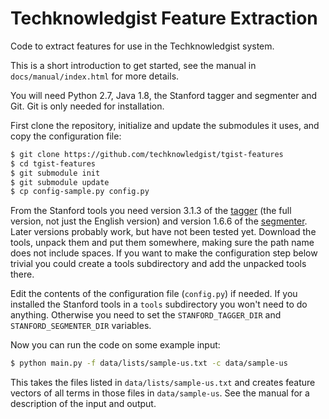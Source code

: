 # Techknowledgist Feature Extraction

Code to extract features for use in the Techknowledgist system.

This is a short introduction to get started, see the manual in `docs/manual/index.html` for more details.

You will need Python 2.7, Java 1.8, the Stanford tagger and segmenter and Git. Git is only needed for installation.

First clone the repository, initialize and update the submodules it uses, and copy the configuration file:

```sh
$ git clone https://github.com/techknowledgist/tgist-features
$ cd tgist-features
$ git submodule init
$ git submodule update
$ cp config-sample.py config.py
```

From the Stanford tools you need version 3.1.3 of the [tagger](http://nlp.stanford.edu/software/tagger.shtml) (the full version, not just the English version) and version 1.6.6 of the [segmenter](http://nlp.stanford.edu/software/segmenter.shtml). Later versions probably work, but have not been tested yet. Download the tools, unpack them and put them somewhere, making sure the path name does not include spaces. If you want to make the configuration step below trivial you could create a tools subdirectory and add the unpacked tools there.

Edit the contents of the configuration file (`config.py`) if needed. If you installed the Stanford tools in a `tools` subdirectory you won't need to do anything. Otherwise you need to set the `STANFORD_TAGGER_DIR` and `STANFORD_SEGMENTER_DIR` variables.

Now you can run the code on some example input:

```sh
$ python main.py -f data/lists/sample-us.txt -c data/sample-us
```

This takes the files listed in `data/lists/sample-us.txt` and creates feature vectors of all terms in those files in `data/sample-us`. See the manual for a description of the input and output.
